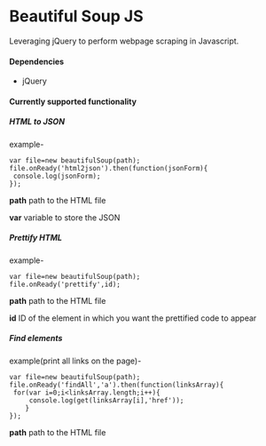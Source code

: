 # Beautiful Soup JS
Leveraging jQuery to perform webpage scraping in Javascript.
#### Dependencies
 - jQuery

#### Currently supported functionality
##### HTML to JSON
example-
````
var file=new beautifulSoup(path);
file.onReady('html2json').then(function(jsonForm){
 console.log(jsonForm);
});
````
**path** path to the HTML file

**var** variable to store the JSON
##### Prettify HTML
example-
````
var file=new beautifulSoup(path);
file.onReady('prettify',id);
````
**path** path to the HTML file

**id** ID of the element in which you want the prettified code to appear

##### Find elements
example(print all links on the page)-
````
var file=new beautifulSoup(path);
file.onReady('findAll','a').then(function(linksArray){
 for(var i=0;i<linksArray.length;i++){
	 console.log(get(linksArray[i],'href'));
	}
});
````
**path** path to the HTML file


